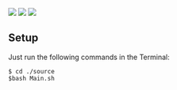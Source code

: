 
<img src="https://img.shields.io/badge/Ubuntu-E95420?style=for-the-badge&logo=ubuntu&logoColor=white"></img>
<img src="https://img.shields.io/badge/Shell_Script-121011?style=for-the-badge&logo=gnu-bash&logoColor=white"></img>
<a href="https://discordapp.com/users/WebSnke#8752"><img src="https://img.shields.io/badge/Discord-7289DA?style=for-the-badge&logo=discord&logoColor=white"></img></a>
## Setup
Just run the following commands in the Terminal:

```
$ cd ./source
$bash Main.sh
```
